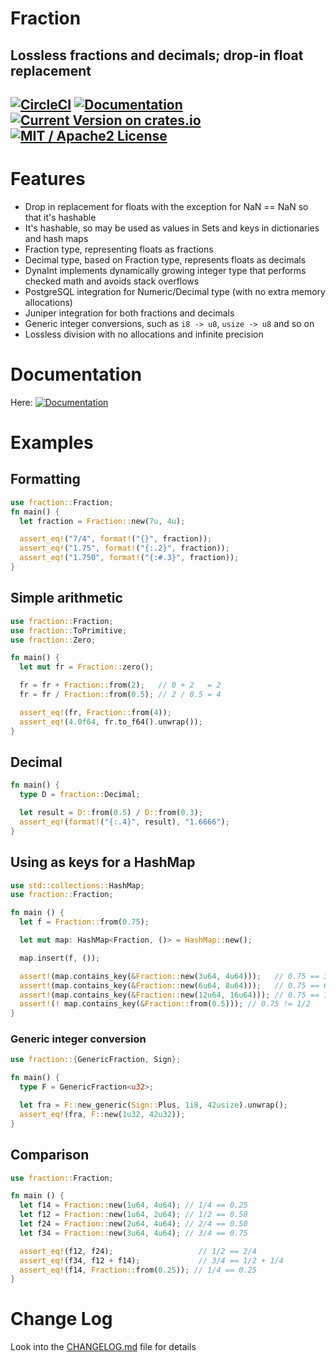 # Fraction

Lossless fractions and decimals; drop-in float replacement
------

[![CircleCI](https://circleci.com/gh/dnsl48/fraction/tree/master.svg?style=svg)](https://circleci.com/gh/dnsl48/fraction/tree/master) [![Documentation](https://docs.rs/fraction/badge.svg)](https://docs.rs/fraction/) [![Current Version on crates.io](https://img.shields.io/crates/v/fraction.svg)](https://crates.io/crates/fraction/) [![MIT / Apache2 License](https://img.shields.io/badge/license-MIT%20/%20Apache2-blue.svg)]()
------

# Features
 - Drop in replacement for floats with the exception for NaN == NaN so that it's hashable
 - It's hashable, so may be used as values in Sets and keys in dictionaries and hash maps
 - Fraction type, representing floats as fractions
 - Decimal type, based on Fraction type, represents floats as decimals
 - DynaInt implements dynamically growing integer type that performs checked math and avoids stack overflows
 - PostgreSQL integration for Numeric/Decimal type (with no extra memory allocations)
 - Juniper integration for both fractions and decimals
 - Generic integer conversions, such as `i8 -> u8`, `usize -> u8` and so on
 - Lossless division with no allocations and infinite precision

# Documentation
 Here: [![Documentation](https://docs.rs/fraction/badge.svg)](https://docs.rs/fraction/)

# Examples

## Formatting
```rust
use fraction::Fraction;
fn main() {
  let fraction = Fraction::new(7u, 4u);

  assert_eq!("7/4", format!("{}", fraction));
  assert_eq!("1.75", format!("{:.2}", fraction));
  assert_eq!("1.750", format!("{:#.3}", fraction));
}
```

## Simple arithmetic
```rust
use fraction::Fraction;
use fraction::ToPrimitive;
use fraction::Zero;

fn main() {
  let mut fr = Fraction::zero();

  fr = fr + Fraction::from(2);   // 0 + 2   = 2
  fr = fr / Fraction::from(0.5); // 2 / 0.5 = 4

  assert_eq!(fr, Fraction::from(4));
  assert_eq!(4.0f64, fr.to_f64().unwrap());
}
```

## Decimal
```rust
fn main() {
  type D = fraction::Decimal;

  let result = D::from(0.5) / D::from(0.3);
  assert_eq!(format!("{:.4}", result), "1.6666");
}
```

## Using as keys for a HashMap
```rust
use std::collections::HashMap;
use fraction::Fraction;

fn main () {
  let f = Fraction::from(0.75);

  let mut map: HashMap<Fraction, ()> = HashMap::new();

  map.insert(f, ());

  assert!(map.contains_key(&Fraction::new(3u64, 4u64)));   // 0.75 == 3/4
  assert!(map.contains_key(&Fraction::new(6u64, 8u64)));   // 0.75 == 6/8
  assert!(map.contains_key(&Fraction::new(12u64, 16u64))); // 0.75 == 12/16
  assert!(! map.contains_key(&Fraction::from(0.5))); // 0.75 != 1/2
}
```

### Generic integer conversion
```rust
use fraction::{GenericFraction, Sign};

fn main() {
  type F = GenericFraction<u32>;

  let fra = F::new_generic(Sign::Plus, 1i8, 42usize).unwrap();
  assert_eq!(fra, F::new(1u32, 42u32));
}
```

## Comparison
```rust
use fraction::Fraction;

fn main () {
  let f14 = Fraction::new(1u64, 4u64); // 1/4 == 0.25
  let f12 = Fraction::new(1u64, 2u64); // 1/2 == 0.50
  let f24 = Fraction::new(2u64, 4u64); // 2/4 == 0.50
  let f34 = Fraction::new(3u64, 4u64); // 3/4 == 0.75

  assert_eq!(f12, f24);                   // 1/2 == 2/4
  assert_eq!(f34, f12 + f14);             // 3/4 == 1/2 + 1/4
  assert_eq!(f14, Fraction::from(0.25)); // 1/4 == 0.25
}
```


# Change Log

Look into the [CHANGELOG.md](CHANGELOG.md) file for details
